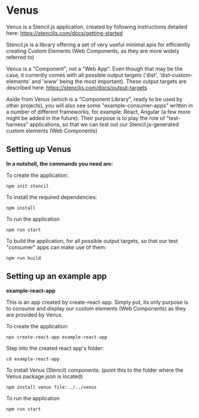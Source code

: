 # Venus
Venus is a Stencil.js application, created by following instructions detailed here: https://stenciljs.com/docs/getting-started

Stencil.js is a library offering a set of very useful minimal apis for efficiently creating Custom Elements (Web Components, as they are more widely referred to)

Venus is a "Component", not a "Web App". Even though that may be the case, it currently comes with all possible output targets ('dist', 'dist-custom-elements' and 'www' being the most important). 
These output targets are described here: https://stenciljs.com/docs/output-targets

Aside from Venus (which is a "Component Library", ready to be used by other projects), you will also see some "example-consumer-apps" written in a number of different frameworks, for example: React, Angular (a few more might be added in the future). Their purpose is to play the role of "test-harness" applications, so that we can test out our Stencil.js-generated custom elements (Web Components)

## Setting up Venus
**In a nutshell, the commands you need are:**

To create the application: 

`npm init stencil`

To install the required dependencies:

`npm install`

To run the application

`npm run start`

To build the application, for all possible output targets,
so that our test "consumer" apps can make use of them:

`npm run build`

## Setting up an example app

**example-react-app**

This is an app created by create-react-app. Simply put, its only purpose is to consume and display our custom elements (Web Components) as they are provided by Venus. 

To create the application: 

`npx create-react-app example-react-app`

Step into the created react app's folder:

`cd example-react-app`

To install Venus (Stencil) components:
(point this to the folder where the Venus package.json is located)

`npm install venus file:../../venus`

To run the application

`npm run start`